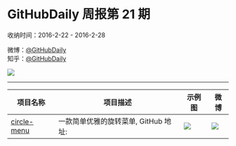 # GitHubDaily 周报第 21 期

收纳时间：2016-2-22 - 2016-2-28

微博：[@GitHubDaily](https://weibo.com/GitHubDaily)    
知乎：[@GitHubDaily](https://www.zhihu.com/people/githubdaily)

![](https://raw.githubusercontent.com/GitHubDaily/GitHubDaily/master/assets/weixin.png)

---

项目名称 | 项目描述 | 示例图 | 微博
--- | --- | --- | ---
[circle-menu](status.github_url) | 一款简单优雅的旋转菜单, GitHub 地址: | ![](http://ww3.sinaimg.cn/large/006fiYtfgw1f1ar08lj3ng30oq0ikb29.gif) | [![](https://raw.githubusercontent.com/GitHubDaily/GitHubDaily/master/assets/sina_logo.png)](https://weibo.com/5722964389/DjmLpci1b)
